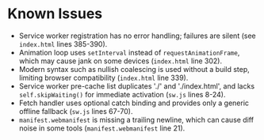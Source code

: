 # Known Issues

- Service worker registration has no error handling; failures are silent (see `index.html` lines 385-390).
- Animation loop uses `setInterval` instead of `requestAnimationFrame`, which may cause jank on some devices (`index.html` line 302).
- Modern syntax such as nullish coalescing is used without a build step, limiting browser compatibility (`index.html` line 339).
- Service worker pre-cache list duplicates './' and './index.html', and lacks `self.skipWaiting()` for immediate activation (`sw.js` lines 8-24).
- Fetch handler uses optional catch binding and provides only a generic offline fallback (`sw.js` lines 67-70).
- `manifest.webmanifest` is missing a trailing newline, which can cause diff noise in some tools (`manifest.webmanifest` line 21).
